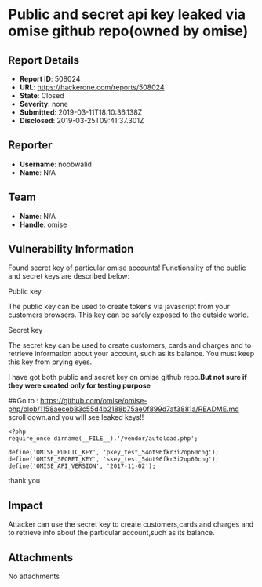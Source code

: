 # Public and secret api key leaked via omise github repo(owned by omise)

## Report Details
- **Report ID**: 508024
- **URL**: https://hackerone.com/reports/508024
- **State**: Closed
- **Severity**: none
- **Submitted**: 2019-03-11T18:10:36.138Z
- **Disclosed**: 2019-03-25T09:41:37.301Z

## Reporter
- **Username**: noobwalid
- **Name**: N/A

## Team
- **Name**: N/A
- **Handle**: omise

## Vulnerability Information
Found secret key of particular omise accounts!
Functionality of the public and secret keys are described below:

Public key

The public key can be used to create tokens via javascript from your customers browsers. This key can be safely exposed to the outside world.

Secret key

The secret key can be used to create customers, cards and charges and to retrieve information about your account, such as its balance. You must keep this key from prying eyes.

I have got both public and secret key on omise github repo.**But not sure if they were created only for testing purpose**

##Go to :
https://github.com/omise/omise-php/blob/1158aeceb83c55d4b2188b75ae0f899d7af3881a/README.md
scroll down.and you will see leaked keys!!

```
<?php
require_once dirname(__FILE__).'/vendor/autoload.php';

define('OMISE_PUBLIC_KEY', 'pkey_test_54ot96fkr3i2op60cng');
define('OMISE_SECRET_KEY', 'skey_test_54ot96fkr3i2op60cng');
define('OMISE_API_VERSION', '2017-11-02');
```

thank you

## Impact

Attacker can use the secret key to create customers,cards and charges and to retrieve info about the particular account,such as its balance.

## Attachments
No attachments
